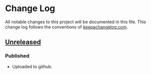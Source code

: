 # Change Log
All notable changes to this project will be documented in this file. This change log follows the conventions of [keepachangelog.com](http://keepachangelog.com/).

## [Unreleased]
### Published
- Uploaded to github.

[Unreleased]: https://github.com/bpr1de/rss-clj/
